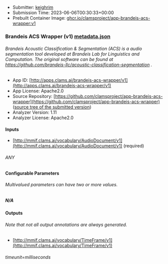 
* Submitter: [keighrim](https://github.com/keighrim)
* Submission Time: 2023-06-06T00:30:33+00:00
* Prebuilt Container Image: [ghcr.io/clamsproject/app-brandeis-acs-wrapper:v1](https://github.com/clamsproject/app-brandeis-acs-wrapper/pkgs/container/app-brandeis-acs-wrapper/v1)


### Brandeis ACS Wrapper (v1) [metadata.json](metadata.json)
###### Brandeis Acoustic Classification & Segmentation (ACS) is a audio segmentation tool developed at Brandeis Lab for Linguistics and Computation. The original software can be found at https://github.com/brandeis-llc/acoustic-classification-segmentation .

* App ID: [http://apps.clams.ai/brandeis-acs-wrapper/v1](http://apps.clams.ai/brandeis-acs-wrapper/v1)
* App License: Apache2.0
* Source Repository: [https://github.com/clamsproject/app-brandeis-acs-wrapper](https://github.com/clamsproject/app-brandeis-acs-wrapper) ([source tree of the submitted version](https://github.com/clamsproject/app-brandeis-acs-wrapper/tree/v1))
* Analyzer Version: 1.11
* Analyzer License: Apache2.0


#### Inputs
* [http://mmif.clams.ai/vocabulary/AudioDocument/v1](http://mmif.clams.ai/vocabulary/AudioDocument/v1) (required)
###### ANY


#### Configurable Parameters
###### Multivalued parameters can have two or more values.

##### N/A


#### Outputs
###### Note that not all output annotations are always generated.
* [http://mmif.clams.ai/vocabulary/TimeFrame/v1](http://mmif.clams.ai/vocabulary/TimeFrame/v1) 
###### timeunit=milliseconds
